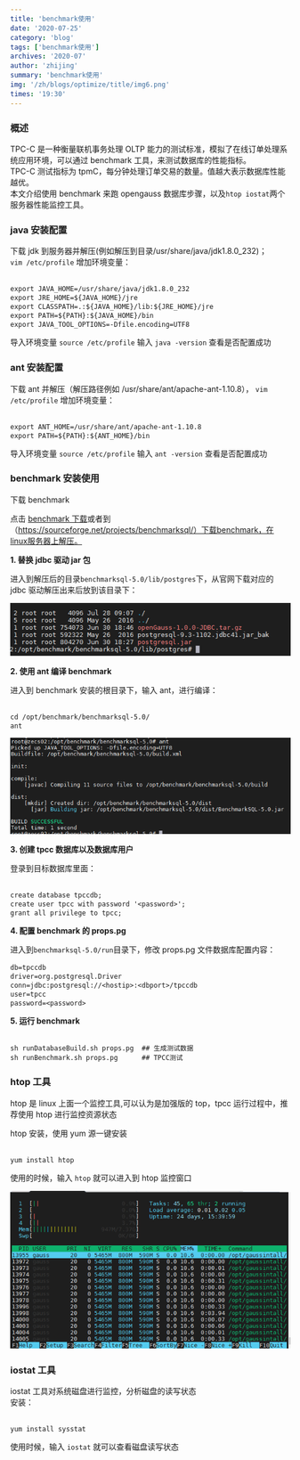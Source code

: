 ```yaml
---
title: 'benchmark使用'
date: '2020-07-25'
category: 'blog'
tags: ['benchmark使用']
archives: '2020-07'
author: 'zhijing'
summary: 'benchmark使用'
img: '/zh/blogs/optimize/title/img6.png'
times: '19:30'
---
```


### 概述

TPC-C 是一种衡量联机事务处理 OLTP 能力的测试标准，模拟了在线订单处理系统应用环境，可以通过 benchmark 工具，来测试数据库的性能指标。\
TPC-C 测试指标为 tpmC，每分钟处理订单交易的数量。值越大表示数据库性能越优。\
本文介绍使用 benchmark 来跑 opengauss 数据库步骤，以及`htop iostat`两个服务器性能监控工具。

### java 安装配置

下载 jdk 到服务器并解压(例如解压到目录/usr/share/java/jdk1.8.0_232)；\
`vim /etc/profile` 增加环境变量：

```shell

export JAVA_HOME=/usr/share/java/jdk1.8.0_232
export JRE_HOME=${JAVA_HOME}/jre
export CLASSPATH=.:${JAVA_HOME}/lib:${JRE_HOME}/jre
export PATH=${PATH}:${JAVA_HOME}/bin
export JAVA_TOOL_OPTIONS=-Dfile.encoding=UTF8

```

导入环境变量 `source /etc/profile`
输入 `java -version` 查看是否配置成功

### ant 安装配置

下载 ant 并解压（解压路径例如 /usr/share/ant/apache-ant-1.10.8），
`vim /etc/profile` 增加环境变量：

```shell

export ANT_HOME=/usr/share/ant/apache-ant-1.10.8
export PATH=${PATH}:${ANT_HOME}/bin

```

导入环境变量 `source /etc/profile`
输入 `ant -version` 查看是否配置成功

### benchmark 安装使用

下载 benchmark

点击 [benchmark 下载](../images/benchmarksql-5.0.zip)或者到（https://sourceforge.net/projects/benchmarksql/）下载benchmark，在linux服务器上解压。

**1. 替换 jdbc 驱动 jar 包**

进入到解压后的目录`benchmarksql-5.0/lib/postgres`下，从官网下载对应的 jdbc 驱动解压出来后放到该目录下：

<img src='./images/tpcc1.png'>

**2. 使用 ant 编译 benchmark**

进入到 benchmark 安装的根目录下，输入 ant，进行编译：

```shell

cd /opt/benchmark/benchmarksql-5.0/
ant

```

<img src='./images/tpcc2.png'>

**3. 创建 tpcc 数据库以及数据库用户**

登录到目标数据库里面：

```

create database tpccdb;
create user tpcc with password '<password>';
grant all privilege to tpcc;

```

**4. 配置 benchmark 的 props.pg**

进入到`benchmarksql-5.0/run`目录下，修改 props.pg 文件数据库配置内容：

```
db=tpccdb
driver=org.postgresql.Driver
conn=jdbc:postgresql://<hostip>:<dbport>/tpccdb
user=tpcc
password=<password>
```

**5. 运行 benchmark**

```shell

sh runDatabaseBuild.sh props.pg  ## 生成测试数据
sh runBenchmark.sh props.pg      ## TPCC测试

```

### htop 工具

htop 是 linux 上面一个监控工具,可以认为是加强版的 top，tpcc 运行过程中，推荐使用 htop 进行监控资源状态

htop 安装，使用 yum 源一键安装

```shell

yum install htop

```

使用的时候，输入 `htop` 就可以进入到 htop 监控窗口

<img src='./images/htop.png'>

### iostat 工具

iostat 工具对系统磁盘进行监控，分析磁盘的读写状态\
安装：

```shell

yum install sysstat

```

使用时候，输入 `iostat` 就可以查看磁盘读写状态
